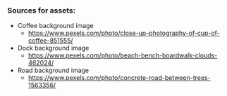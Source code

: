 ### Sources for assets:

* Coffee background image
  * https://www.pexels.com/photo/close-up-photography-of-cup-of-coffee-851555/
* Dock background image
  * https://www.pexels.com/photo/beach-bench-boardwalk-clouds-462024/
* Road background image
  * https://www.pexels.com/photo/concrete-road-between-trees-1563356/
